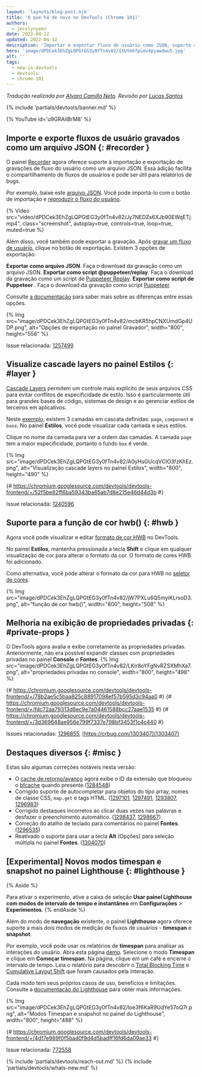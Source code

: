 ```yaml
---
layout: 'layouts/blog-post.njk'
title: 'O que há de novo no DevTools (Chrome 101)'
authors:
  - jecelynyeen
date: 2022-04-12
updated: 2022-04-12
description: 'Importar e exportar fluxo de usuário como JSON, suporte a cores hwb(), visualize cascade layers no painel Estilos e muito mais.'
hero: 'image/dPDCek3EhZgLQPGtEG3y0fTn4v82/IXUYe6fpLmv4pyawdwuS.jpg'
alt: ''
tags:
  - new-in-devtools
  - devtools
  - chrome-101
---
```


_Tradução realizada por [Alvaro Camillo Neto](https://www.linkedin.com/in/alvarocamillont/). Revisão por [Lucas Santos](https://lsantos.dev)_

{% include 'partials/devtools/banner.md' %}

{% YouTube id='u9GRAliBrM8' %}

<!-- ## Import and export recorded user flows as a JSON file  {: #recorder } -->

## Importe e exporte fluxos de usuário gravados como um arquivo JSON {: #recorder }

<!-- The [Recorder](/docs/devtools/recorder) panel now supports importing and exporting user flow recordings as a JSON file. This addition makes it easier to share user flows and can be useful for bug reporting. -->

O painel [Recorder](/docs/devtools/recorder) agora oferece suporte à importação e exportação de gravações de fluxo do usuário como um arquivo JSON. Essa adição facilita o compartilhamento de fluxos de usuários e pode ser útil para relatórios de bugs.

<!-- For example, download this [JSON file](https://storage.googleapis.com/web-dev-uploads/file/dPDCek3EhZgLQPGtEG3y0fTn4v82/vzQbv2rUfTz2DEmx06Gv.json). You can import it with the import button and [replay the user flow](/docs/devtools/recorder/#replay). -->

Por exemplo, baixe este [arquivo JSON](https://storage.googleapis.com/web-dev-uploads/file/dPDCek3EhZgLQPGtEG3y0fTn4v82/vzQbv2rUfTz2DEmx06Gv.json). Você pode importá-lo com o botão de importação e [reproduzir o fluxo do usuário](/docs/devtools/recorder/#replay).

{% Video src="video/dPDCek3EhZgLQPGtEG3y0fTn4v82/Jy7NEDZs6XJb90EWqETj.mp4", class="screenshot", autoplay=true, controls=true, loop=true, muted=true %}

<!-- Apart from that, you can export the recording as well. After [recording a user flow](/docs/devtools/recorder/#record), click on the export button. There are 3 export options: -->

Além disso, você também pode exportar a gravação. Após [gravar um fluxo de usuário](/docs/devtools/recorder/#record), clique no botão de exportação. Existem 3 opções de exportação:

<!-- - **Export as a JSON file**. Download the recording as a JSON file. -->
<!-- - **Export as a @puppeteer/replay script**. Download the recording as a [Puppeteer Replay](https://github.com/puppeteer/replay) script.  -->
<!-- - **Export as a Puppeteer script** . Download the recording as [Puppeteer](https://pptr.dev/) script. -->

**Exportar como arquivo JSON**. Faça o download da gravação como um arquivo JSON.
**Exportar como script @puppeteer/replay**. Faça o download da gravação como um script de [Puppeteer Replay](https://github.com/puppeteer/replay).
**Exportar como script de Puppeteer** . Faça o download da gravação como script [Puppeteer](https://pptr.dev/).

<!-- Consult [the documentation](/docs/devtools/recorder/#export-flows) to learn more about the differences between these options. -->

Consulte [a documentação](/docs/devtools/recorder/#export-flows) para saber mais sobre as diferenças entre essas opções.

{% Img src="image/dPDCek3EhZgLQPGtEG3y0fTn4v82/mcbKR5hpCNXUmdGp4UDP.png", alt="Opções de exportação no painel Gravador", width="800", height="556" %}

Issue relacionada: [1257499](https://crbug.com/1257499)

<!-- ## View cascade layers in the Styles pane {: #layer } -->

## Visualize cascade layers no painel Estilos {: #layer }

<!-- [Cascade layers](/blog/cascade-layers/) enable more explicit control of your CSS files to prevent style-specificity conflicts. This is particularly useful for large codebases, design systems, and when managing third party styles in applications. -->

[Cascade Layers](/blog/cascade-layers/) permitem um controle mais explícito de seus arquivos CSS para evitar conflitos de especificidade de estilo. Isso é particularmente útil para grandes bases de código, sistemas de design e ao gerenciar estilos de terceiros em aplicativos.

<!-- In this [example](https://jec.fyi/demo/cascade-layer), there are 3 cascade layers defined: `page`, `component` and `base`. In the **Styles** pane, you can view each layer and its styles. -->

Neste [exemplo](https://jec.fyi/demo/cascade-layer), existem 3 camadas em cascata definidas: `page`, `component` e `base`. No painel **Estilos**, você pode visualizar cada camada e seus estilos.

<!-- Click on the layer name to view the layer order. The `page` layer has the highest specificity, therefore the `box` background is green.  -->

Clique no nome da camada para ver a ordem das camadas. A camada `page` tem a maior especificidade, portanto o fundo `box` é verde.

{% Img src="image/dPDCek3EhZgLQPGtEG3y0fTn4v82/A0yHsGUcqVCIO3fzKhEz.png", alt="Visualização cascade layers no painel Estilos", width="800", height="490" %}

{# https://chromium.googlesource.com/devtools/devtools-frontend/+/52f5be82ff6ba59343ba65ab7d8e215e46d44d3b #}

Issue relacionada: [1240596](https://crbug.com/1240596)

<!-- ## Support for the hwb() color function {: #hwb } -->

## Suporte para a função de cor hwb() {: #hwb }

<!-- You can now view and edit [HWB color format](https://drafts.csswg.org/css-color/#the-hwb-notation) in DevTools. -->

Agora você pode visualizar e editar [formato de cor HWB](https://drafts.csswg.org/css-color/#the-hwb-notation) no DevTools.

<!-- In the **Styles** pane, hold the **Shift** key and click on any color preview to change the color format. The HWB color format is added. -->

No painel **Estilos**, mantenha pressionada a tecla **Shift** e clique em qualquer visualização de cor para alterar o formato da cor. O formato de cores HWB foi adicionado.

<!-- Alternatively, you can change the color format to HWB in the [color picker](/docs/devtools/css/reference/#color-picker). -->

Como alternativa, você pode alterar o formato da cor para HWB no [seletor de cores](/docs/devtools/css/reference/#color-picker).

{% Img src="image/dPDCek3EhZgLQPGtEG3y0fTn4v82/jW7PXLu6Q5myiKLrsoD3.png", alt="função de cor hwb()", width="800", height="508" %}

<!-- ## Improved the display of private properties {: #private-props } -->

## Melhoria na exibição de propriedades privadas {: #private-props }

<!-- DevTools now properly evaluates and displays private accessors. Previously, you couldn't expand classes with private accessors in the **Console** and the **Sources** panel. -->

O DevTools agora avalia e exibe corretamente as propriedades privadas. Anteriormente, não era possível expandir classes com propriedades privadas no painel **Console** e **Fontes**.
{% Img src="image/dPDCek3EhZgLQPGtEG3y0fTn4v82/LKir8oYFgNvRZSXMhXa7.png", alt="propriedades privadas no console", width="800", height="498" %}

{# https://chromium.googlesource.com/devtools/devtools-frontend/+/78b2ae5c5baa825c88917098ef57b595d3c94aa0 #}
{# https://chromium.googlesource.com/devtools/devtools-frontend/+/fdc72aa79313d8ec9e7a04461588bcc27aae1535 #}
{# https://chromium.googlesource.com/devtools/devtools-frontend/+/3d369648ae956e799f7337e798bf3453f1c4c440 #}

Issues relacionadas: [1296855](https://crbug.com/1296855), [https://crbug.com/1303407](1303407)

<!-- ## Miscellaneous highlights {: #misc } -->

## Destaques diversos {: #misc }

<!-- These are some noteworthy fixes in this release: -->

Estas são algumas correções notáveis nesta versão:

<!-- - The [Back/forward cache](/blog/new-in-devtools-98/#bfcache) now displays the extension ID which blocked [bfcache](https://web.dev/bfcache/) when present.( [1284548](https://crbug.com/1284548)) -->
<!-- - Fixed autocompletion support for array-like objects, CSS class names, `map.get` and HTML tags. ([1297101](https://crbug.com/1297101), [1297491](https://crbug.com/1297491), [1293807](https://crbug.com/1293807), [1296983](https://crbug.com/1296983)) -->
<!-- - Fixed incorrect highlights when double-clicking on words and undoing autocomplete. ([1298437](https://crbug.com/1298437), [1298667](https://crbug.com/1298667)) -->
<!-- - Fixed comment keyboard shortcut in the **Sources** panel. ([1296535](https://crbug.com/1296535)) -->
<!-- - Re-enable support for using **Alt** (Options) key for multi selection in the **Sources** panel. ([1304070](https://crbug.com/1304070)) -->

- O [cache de retorno/avanço](/blog/new-in-devtools-98/#bfcache) agora exibe o ID da extensão que bloqueou o [bfcache](https://web.dev/bfcache/) quando presente.([1284548](https://crbug.com/1284548))
- Corrigido suporte de autocompletar para objetos do tipo array, nomes de classe CSS, `map.get` e tags HTML. ([1297101](https://crbug.com/1297101), [1297491](https://crbug.com/1297491), [1293807](https://crbug.com/1293807), [1296983](https://crbug.com/1296983))
- Corrigido destaques incorretos ao clicar duas vezes nas palavras e desfazer o preenchimento automático. ([1298437](https://crbug.com/1298437), [1298667](https://crbug.com/1298667))
- Correção do atalho de teclado para comentários no painel **Fontes**. ([1296535](https://crbug.com/1296535))
- Reativado o suporte para usar a tecla **Alt** (Opções) para seleção múltipla no painel **Fontes**. ([1304070](https://crbug.com/1304070))

<!-- ## [Experimental] New timespan and snapshot mode in the Lighthouse panel {: #lighthouse } -->

## [Experimental] Novos modos timespan e snapshot no painel Lighthouse {: #lighthouse }

{% Aside %}

<!-- To enable the experiment, enable the **Use Lighthouse panel with timespan and snapshot modes** checkbox under **Settings** > **Experiments**. -->

Para ativar o experimento, ative a caixa de seleção **Usar painel Lighthouse com modos de intervalo de tempo e instantâneo** em **Configurações** > **Experimentos**.
{% endAside %}

<!-- Apart from the existing **navigation** mode, the **Lighthouse** panel now support two more modes on measuring user flows - **timespan** and **snapshot**. -->

Além do modo de **navegação** existente, o painel **Lighthouse** agora oferece suporte a mais dois modos de medição de fluxos de usuários - **timespan** e **snapshot**.

<!-- For example, you can use the **timespan** reports to analyze user interactions. Open this [demo](https://coffee-cart.netlify.app/) page. Select the **Timespan** mode and click on **Start timespan**. On the page, click on a coffee and end the timespan. Read the report to find out the [Total Blocking Time](https://web.dev/tbt/) and [Cumulative Layout Shift](https://web.dev/cls/) that were caused by the interaction. -->

Por exemplo, você pode usar os relatórios de **timespan** para analisar as interações do usuário. Abra esta página [demo](https://coffee-cart.netlify.app/). Selecione o modo **Timespan** e clique em **Começar timespan**. Na página, clique em um café e encerre o intervalo de tempo. Leia o relatório para descobrir o [Total Blocking Time](https://web.dev/tbt/) e [Cumulative Layout Shift](https://web.dev/cls/) que foram causados pela interação.

<!-- Each mode has its own unique use cases, benefits, and limitations. Please refer to the [Lighthouse documentation](https://github.com/GoogleChrome/lighthouse/blob/master/docs/user-flows.md) for more information. -->

Cada modo tem seus próprios casos de uso, benefícios e limitações. Consulte a [documentação do Lighthouse](https://github.com/GoogleChrome/lighthouse/blob/master/docs/user-flows.md) para obter mais informações.

{% Img src="image/dPDCek3EhZgLQPGtEG3y0fTn4v82/loe3f6KaR9UdYe57oQ7r.png", alt="Modos Timespan e snapshot no painel do Lighthouse", width="800", height="488" %}

{# https://chromium.googlesource.com/devtools/devtools-frontend/+/4d17e989f0f5bad0f9d4d5badff16fd6da09ae33 #}

Issue relacionada: [772558](https://crbug.com/772558)

{% include 'partials/devtools/reach-out.md' %}
{% include 'partials/devtools/whats-new.md' %}
